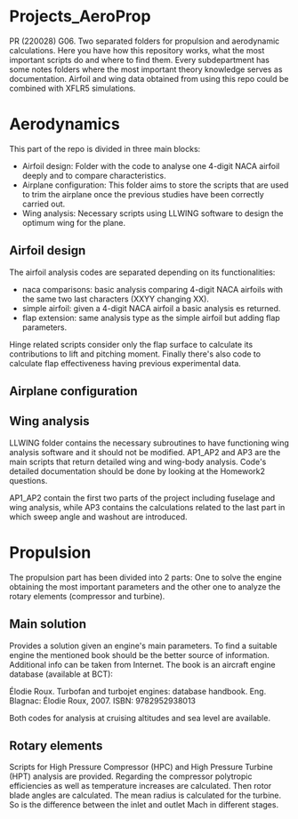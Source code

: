 # Projects_AeroProp

PR (220028) G06. Two separated folders for propulsion and aerodynamic calculations. Here you have how this repository works, what the most important scripts do and where to find them.
Every subdepartment has some notes folders where the most important theory knowledge serves as documentation. 
Airfoil and wing data obtained from using this repo could be combined with XFLR5 simulations. 

# Aerodynamics

This part of the repo is divided in three main blocks:

 - Airfoil design: Folder with the code to analyse one 4-digit NACA airfoil deeply and to compare characteristics. 
 - Airplane configuration: This folder aims to store the scripts that are used to trim the airplane once the previous studies have been correctly carried out.
 - Wing analysis: Necessary scripts using LLWING software to design the optimum wing for the plane. 

## Airfoil design

The airfoil analysis codes are separated depending on its functionalities:

- naca comparisons: basic analysis comparing 4-digit NACA airfoils with the same two last characters (XXYY changing XX). 
- simple airfoil: given a 4-digit NACA airfoil a basic analysis es returned. 
- flap extension: same analysis type as the simple airfoil but adding flap parameters. 

Hinge related scripts consider only the flap surface to calculate its contributions to lift and pitching moment. 
Finally there's also code to calculate flap effectiveness having previous experimental data.

## Airplane configuration



## Wing analysis

LLWING folder contains the necessary subroutines to have functioning wing analysis software and it should not be modified. AP1_AP2 and AP3 are the main scripts that return detailed wing and wing-body analysis. Code's detailed documentation should be done by looking at the Homework2 questions. 

AP1_AP2 contain the first two parts of the project including fuselage and wing analysis, while AP3 contains the calculations related to the last part in which sweep angle and washout are introduced. 

# Propulsion

The propulsion part has been divided into 2 parts: One to solve the engine obtaining the most important parameters and the other one to analyze the rotary elements (compressor and turbine).

## Main solution
Provides a solution given an engine's main parameters. To find a suitable engine the mentioned book should be the better source of information. Additional info can be taken from Internet. The book is an aircraft engine database (available at BCT):

Élodie Roux. Turbofan and turbojet engines: database handbook. Eng. Blagnac:
Élodie Roux, 2007. ISBN: 9782952938013

Both codes for analysis at cruising altitudes and sea level are available. 

## Rotary elements

Scripts for High Pressure Compressor (HPC) and High Pressure Turbine (HPT) analysis are provided. 
Regarding the compressor polytropic efficiencies as well as temperature increases are calculated. Then rotor blade angles are calculated. The mean radius is calculated for the turbine. So is the difference between the inlet and outlet Mach in different stages. 

